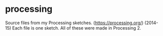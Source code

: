 # processing
Source files from my Processing sketches. (https://processing.org/) (2014-15)
Each file is one sketch. All of these were made in Processing 2.
